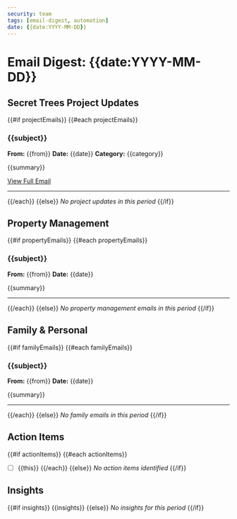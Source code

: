 ```yaml
---
security: team
tags: [email-digest, automation]
date: {{date:YYYY-MM-DD}}
---
```


# Email Digest: {{date:YYYY-MM-DD}}

## Secret Trees Project Updates
{{#if projectEmails}}
{{#each projectEmails}}
### {{subject}}
**From:** {{from}}
**Date:** {{date}}
**Category:** {{category}}

{{summary}}

[View Full Email]({{emailId}})

---
{{/each}}
{{else}}
*No project updates in this period*
{{/if}}

## Property Management
{{#if propertyEmails}}
{{#each propertyEmails}}
### {{subject}}
**From:** {{from}}
**Date:** {{date}}

{{summary}}

---
{{/each}}
{{else}}
*No property management emails in this period*
{{/if}}

## Family & Personal
{{#if familyEmails}}
{{#each familyEmails}}
### {{subject}}
**From:** {{from}}
**Date:** {{date}}

{{summary}}

---
{{/each}}
{{else}}
*No family emails in this period*
{{/if}}

## Action Items
{{#if actionItems}}
{{#each actionItems}}
- [ ] {{this}}
{{/each}}
{{else}}
*No action items identified*
{{/if}}

## Insights
{{#if insights}}
{{insights}}
{{else}}
*No insights for this period*
{{/if}} 